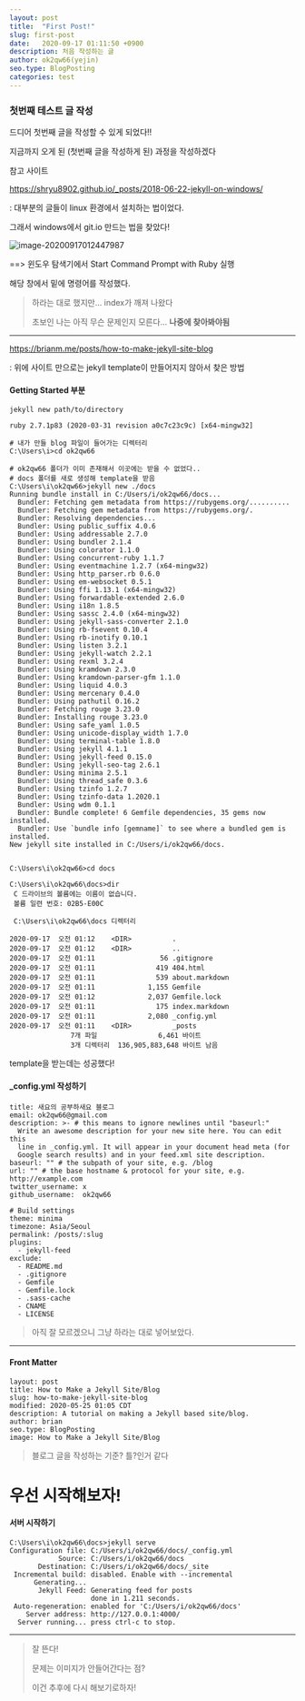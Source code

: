 ```yaml
---
layout: post
title:  "First Post!"
slug: first-post
date:   2020-09-17 01:11:50 +0900
description: 처음 작성하는 글
author: ok2qw66(yejin)
seo.type: BlogPosting
categories: test
---
```


### 첫번째 테스트 글 작성



드디어 첫번째 글을 작성할 수 있게 되었다!!

지금까지 오게 된 (첫번째 글을 작성하게 된) 과정을 작성하겠다 



참고 사이트

https://shryu8902.github.io/_posts/2018-06-22-jekyll-on-windows/

: 대부분의 글들이 linux 환경에서 설치하는 법이었다.

그래서 windows에서 git.io 만드는 법을 찾았다!

![image-20200917012447987](C:\Users\i\AppData\Roaming\Typora\typora-user-images\image-20200917012447987.png)

==> 윈도우 탐색기에서 Start Command Prompt with Ruby 실행

해당 창에서 밑에 명령어를 작성했다.



> 하라는 대로 했지만... index가 깨져 나왔다
>
> 초보인 나는 아직 무슨 문제인지 모른다... **나중에 찾아봐야됨**



------



https://brianm.me/posts/how-to-make-jekyll-site-blog

: 위에 사이트 만으로는 jekyll template이 만들어지지 않아서 찾은 방법



#### Getting Started 부분

```
jekyll new path/to/directory
```



```
ruby 2.7.1p83 (2020-03-31 revision a0c7c23c9c) [x64-mingw32]

# 내가 만들 blog 파일이 들어가는 디렉터리
C:\Users\i>cd ok2qw66

# ok2qw66 폴더가 이미 존재해서 이곳에는 받을 수 없었다..
# docs 폴더를 새로 생성해 template을 받음
C:\Users\i\ok2qw66>jekyll new ./docs
Running bundle install in C:/Users/i/ok2qw66/docs...
  Bundler: Fetching gem metadata from https://rubygems.org/..........
  Bundler: Fetching gem metadata from https://rubygems.org/.
  Bundler: Resolving dependencies...
  Bundler: Using public_suffix 4.0.6
  Bundler: Using addressable 2.7.0
  Bundler: Using bundler 2.1.4
  Bundler: Using colorator 1.1.0
  Bundler: Using concurrent-ruby 1.1.7
  Bundler: Using eventmachine 1.2.7 (x64-mingw32)
  Bundler: Using http_parser.rb 0.6.0
  Bundler: Using em-websocket 0.5.1
  Bundler: Using ffi 1.13.1 (x64-mingw32)
  Bundler: Using forwardable-extended 2.6.0
  Bundler: Using i18n 1.8.5
  Bundler: Using sassc 2.4.0 (x64-mingw32)
  Bundler: Using jekyll-sass-converter 2.1.0
  Bundler: Using rb-fsevent 0.10.4
  Bundler: Using rb-inotify 0.10.1
  Bundler: Using listen 3.2.1
  Bundler: Using jekyll-watch 2.2.1
  Bundler: Using rexml 3.2.4
  Bundler: Using kramdown 2.3.0
  Bundler: Using kramdown-parser-gfm 1.1.0
  Bundler: Using liquid 4.0.3
  Bundler: Using mercenary 0.4.0
  Bundler: Using pathutil 0.16.2
  Bundler: Fetching rouge 3.23.0
  Bundler: Installing rouge 3.23.0
  Bundler: Using safe_yaml 1.0.5
  Bundler: Using unicode-display_width 1.7.0
  Bundler: Using terminal-table 1.8.0
  Bundler: Using jekyll 4.1.1
  Bundler: Using jekyll-feed 0.15.0
  Bundler: Using jekyll-seo-tag 2.6.1
  Bundler: Using minima 2.5.1
  Bundler: Using thread_safe 0.3.6
  Bundler: Using tzinfo 1.2.7
  Bundler: Using tzinfo-data 1.2020.1
  Bundler: Using wdm 0.1.1
  Bundler: Bundle complete! 6 Gemfile dependencies, 35 gems now installed.
  Bundler: Use `bundle info [gemname]` to see where a bundled gem is installed.
New jekyll site installed in C:/Users/i/ok2qw66/docs.


C:\Users\i\ok2qw66>cd docs

C:\Users\i\ok2qw66\docs>dir
 C 드라이브의 볼륨에는 이름이 없습니다.
 볼륨 일련 번호: 02B5-E00C

 C:\Users\i\ok2qw66\docs 디렉터리

2020-09-17  오전 01:12    <DIR>          .
2020-09-17  오전 01:12    <DIR>          ..
2020-09-17  오전 01:11                56 .gitignore
2020-09-17  오전 01:11               419 404.html
2020-09-17  오전 01:11               539 about.markdown
2020-09-17  오전 01:11             1,155 Gemfile
2020-09-17  오전 01:12             2,037 Gemfile.lock
2020-09-17  오전 01:11               175 index.markdown
2020-09-17  오전 01:11             2,080 _config.yml
2020-09-17  오전 01:11    <DIR>          _posts
               7개 파일               6,461 바이트
               3개 디렉터리  136,905,883,648 바이트 남음

```

template을 받는데는 성공했다!



#### _config.yml 작성하기

```
title: 새요의 공부하새요 블로그
email: ok2qw66@gmail.com
description: >- # this means to ignore newlines until "baseurl:"
  Write an awesome description for your new site here. You can edit this
  line in _config.yml. It will appear in your document head meta (for
  Google search results) and in your feed.xml site description.
baseurl: "" # the subpath of your site, e.g. /blog
url: "" # the base hostname & protocol for your site, e.g. http://example.com
twitter_username: x
github_username:  ok2qw66

# Build settings
theme: minima
timezone: Asia/Seoul
permalink: /posts/:slug
plugins:
  - jekyll-feed
exclude:
  - README.md
  - .gitignore
  - Gemfile
  - Gemfile.lock
  - .sass-cache
  - CNAME
  - LICENSE
```



> 아직 잘 모르겠으니 그냥 하라는 대로 넣어보았다.



------





#### Front Matter

```
layout: post
title: How to Make a Jekyll Site/Blog
slug: how-to-make-jekyll-site-blog
modified: 2020-05-25 01:05 CDT
description: A tutorial on making a Jekyll based site/blog.
author: brian
seo.type: BlogPosting
image: How to Make a Jekyll Site/Blog
```

> 블로그 글을 작성하는 기준? 틀?인거 같다



# 우선 시작해보자!



####  서버 시작하기

```
C:\Users\i\ok2qw66\docs>jekyll serve
Configuration file: C:/Users/i/ok2qw66/docs/_config.yml
            Source: C:/Users/i/ok2qw66/docs
       Destination: C:/Users/i/ok2qw66/docs/_site
 Incremental build: disabled. Enable with --incremental
      Generating...
       Jekyll Feed: Generating feed for posts
                    done in 1.211 seconds.
 Auto-regeneration: enabled for 'C:/Users/i/ok2qw66/docs'
    Server address: http://127.0.0.1:4000/
  Server running... press ctrl-c to stop.

```



---

> 잘 뜬다!
>
> 문제는 이미지가 안들어간다는 점?
>
> 이건 추후에 다시 해보기로하자!